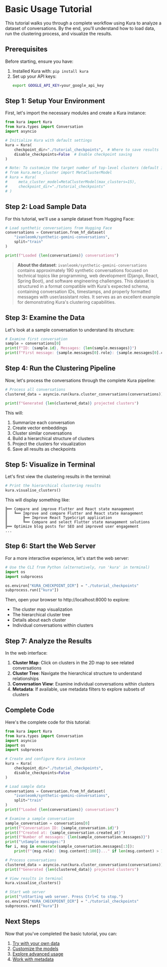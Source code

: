 # Basic Usage Tutorial

This tutorial walks you through a complete workflow using Kura to analyze a dataset of conversations. By the end, you'll understand how to load data, run the clustering process, and visualize the results.

## Prerequisites

Before starting, ensure you have:

1. Installed Kura with: `pip install kura`
2. Set up your API keys:
   ```bash
   export GOOGLE_API_KEY=your_google_api_key
   ```

## Step 1: Setup Your Environment

First, let's import the necessary modules and create a Kura instance:

```python
from kura import Kura
from kura.types import Conversation
import asyncio

# Initialize Kura with default settings
kura = Kura(
    checkpoint_dir="./tutorial_checkpoints",  # Where to save results
    disable_checkpoints=False  # Enable checkpoint saving
)

# Note: To customize the target number of top-level clusters (default is 10):
# from kura.meta_cluster import MetaClusterModel
# kura = Kura(
#     meta_cluster_model=MetaClusterModel(max_clusters=15),
#     checkpoint_dir="./tutorial_checkpoints"
# )
```

## Step 2: Load Sample Data

For this tutorial, we'll use a sample dataset from Hugging Face:

```python
# Load synthetic conversations from Hugging Face
conversations = Conversation.from_hf_dataset(
    "ivanleomk/synthetic-gemini-conversations",
    split="train"
)

print(f"Loaded {len(conversations)} conversations")
```

> **About the dataset**: `ivanleomk/synthetic-gemini-conversations` contains approximately 190 synthetic conversations focused on technical topics like programming, web development (Django, React, Spring Boot), and software engineering challenges. This dataset is structured in a format compatible with Kura's expected schema, containing conversation IDs, timestamps, and properly formatted messages with user/assistant roles. It serves as an excellent example for demonstrating Kura's clustering capabilities.

## Step 3: Examine the Data

Let's look at a sample conversation to understand its structure:

```python
# Examine first conversation
sample = conversations[0]
print(f"ID: {sample.id}, Messages: {len(sample.messages)}")
print(f"First message: {sample.messages[0].role}: {sample.messages[0].content[:50]}...")
```

## Step 4: Run the Clustering Pipeline

Now, let's process the conversations through the complete Kura pipeline:

```python
# Process all conversations
clustered_data = asyncio.run(kura.cluster_conversations(conversations))

print(f"Generated {len(clustered_data)} projected clusters")
```

This will:

1. Summarize each conversation
2. Create vector embeddings
3. Cluster similar conversations
4. Build a hierarchical structure of clusters
5. Project the clusters for visualization
6. Save all results as checkpoints

## Step 5: Visualize in Terminal

Let's first view the clustering results in the terminal:

```python
# Print the hierarchical clustering results
kura.visualise_clusters()
```

This will display something like:

```
╠══ Compare and improve Flutter and React state management
║   ╚══ Improve and compare Flutter and React state management
║       ╠══ Improve React TypeScript application
║       ╚══ Compare and select Flutter state management solutions
╠══ Optimize blog posts for SEO and improved user engagement
...
```

## Step 6: Start the Web Server

For a more interactive experience, let's start the web server:

```python
# Use the CLI from Python (alternatively, run 'kura' in terminal)
import os
import subprocess

os.environ["KURA_CHECKPOINT_DIR"] = "./tutorial_checkpoints"
subprocess.run(["kura"])
```

Then, open your browser to http://localhost:8000 to explore:

- The cluster map visualization
- The hierarchical cluster tree
- Details about each cluster
- Individual conversations within clusters

## Step 7: Analyze the Results

In the web interface:

1. **Cluster Map**: Click on clusters in the 2D map to see related conversations
2. **Cluster Tree**: Navigate the hierarchical structure to understand relationships
3. **Conversation View**: Examine individual conversations within clusters
4. **Metadata**: If available, use metadata filters to explore subsets of clusters

## Complete Code

Here's the complete code for this tutorial:

```python
from kura import Kura
from kura.types import Conversation
import asyncio
import os
import subprocess

# Create and configure Kura instance
kura = Kura(
    checkpoint_dir="./tutorial_checkpoints",
    disable_checkpoints=False
)

# Load sample data
conversations = Conversation.from_hf_dataset(
    "ivanleomk/synthetic-gemini-conversations",
    split="train"
)
print(f"Loaded {len(conversations)} conversations")

# Examine a sample conversation
sample_conversation = conversations[0]
print(f"Conversation ID: {sample_conversation.id}")
print(f"Created at: {sample_conversation.created_at}")
print(f"Number of messages: {len(sample_conversation.messages)}")
print("\nSample messages:")
for i, msg in enumerate(sample_conversation.messages[:3]):
    print(f"{msg.role}: {msg.content[:100]}..." if len(msg.content) > 100 else f"{msg.role}: {msg.content}")

# Process conversations
clustered_data = asyncio.run(kura.cluster_conversations(conversations))
print(f"Generated {len(clustered_data)} projected clusters")

# View results in terminal
kura.visualise_clusters()

# Start web server
print("\nStarting web server. Press Ctrl+C to stop.")
os.environ["KURA_CHECKPOINT_DIR"] = "./tutorial_checkpoints"
subprocess.run(["kura"])
```

## Next Steps

Now that you've completed the basic tutorial, you can:

1. [Try with your own data](../guides/loading-data.md)
2. [Customize the models](../guides/custom-models.md)
3. [Explore advanced usage](advanced-usage.md)
4. [Work with metadata](../guides/metadata.md)
